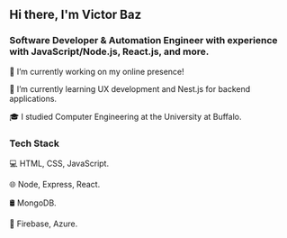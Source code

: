## Hi there, I'm Victor Baz

### Software Developer & Automation Engineer with experience with JavaScript/Node.js, React.js, and more.

🔭 I’m currently working on my online presence!

🌱 I’m currently learning UX development and Nest.js for backend applications.

🎓 I studied Computer Engineering at the University at Buffalo.



### Tech Stack

💻 HTML, CSS, JavaScript.

🌐 Node, Express, React.

🛢 MongoDB.

🔧 Firebase, Azure.
